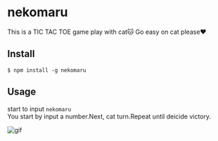 # nekomaru
This is a TIC TAC TOE game play with cat🐱
Go easy on cat please❤️

## Install
```
$ npm install -g nekomaru
```

## Usage
start to input `nekomaru`   
You start by input a number.Next, cat turn.Repeat until deicide victory.

![gif](https://user-images.githubusercontent.com/52645663/86312904-c4079380-bc5e-11ea-9346-33e04cc4de4a.gif)
